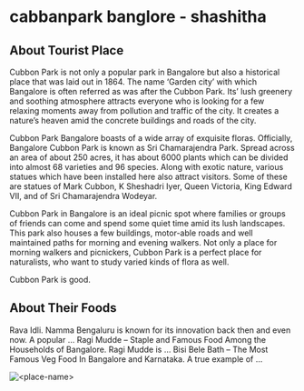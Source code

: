 # cabbanpark banglore - shashitha

## About Tourist Place 
Cubbon Park is not only a popular park in Bangalore but also a historical place that was laid out in 1864. The name ‘Garden city’ with which Bangalore is often referred as was after the Cubbon Park. Its’ lush greenery and soothing atmosphere attracts everyone who is looking for a few relaxing moments away from pollution and traffic of the city. It creates a nature’s heaven amid the concrete buildings and roads of the city.

Cubbon Park Bangalore boasts of a wide array of exquisite floras. Officially, Bangalore Cubbon Park is known as Sri Chamarajendra Park. Spread across an area of about 250 acres, it has about 6000 plants which can be divided into almost 68 varieties and 96 species. Along with exotic nature, various statues which have been installed here also attract visitors. Some of these are statues of Mark Cubbon, K Sheshadri Iyer, Queen Victoria, King Edward VII, and of Sri Chamarajendra Wodeyar.

Cubbon Park in Bangalore is an ideal picnic spot where families or groups of friends can come and spend some quiet time amid its lush landscapes. This park also houses a few buildings, motor-able roads and well maintained paths for morning and evening walkers. Not only a place for morning walkers and picnickers, Cubbon Park is a perfect place for naturalists, who want to study varied kinds of flora as well.

Cubbon Park is good.

## About Their Foods
Rava Idli. Namma Bengaluru is known for its innovation back then and even now. A popular …
Ragi Mudde – Staple and Famous Food Among the Households of Bangalore. Ragi Mudde is …
Bisi Bele Bath – The Most Famous Veg Food In Bangalore and Karnataka. A true example of …


<img align="center" src="http://2.bp.blogspot.com/_CFTkyF5GhPs/TPNPUw_Nl_I/AAAAAAAABrc/IaGA4mIVxcc/s1600/P2071095.JPG" alt="<place-name>"/>

<!--Example: <img align="center" src="https://lotustours.in/assets/img/taj/photo-room-detail-1.jpg" alt="Taj Mahal"/> -->

